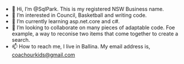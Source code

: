 - 👋 Hi, I’m @SqlPark. This is my registered NSW Business name.
- 👀 I’m interested in Council, Basketball and writing code.
- 🌱 I’m currently learning asp.net.core and c#.
- 💞️ I’m looking to collaborate on many pieces of adaptable code. Foe example, a way to reconise two items that come together to create a search.
- 📫 How to reach me, I live in Ballina. My email address is, coachourkids@gmail.com

<!---
SqlPark/SqlPark is a ✨ special ✨ repository because its `README.md` (this file) appears on your GitHub profile.
You can click the Preview link to take a look at your changes.
--->
